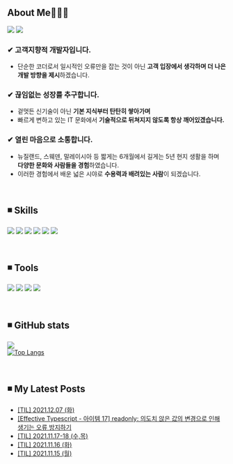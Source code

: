 
<!-- ## 경험에서 나오는 배움을 추구하는 윤송입니다. <br> -->

## About Me🤸🏻‍♀️

  <a href="https://velog.io/@ysong0504" target="_blank"><img src="https://img.shields.io/badge/Blog-3DDC84?style=flat-square&logo=heart&logoColor=red"/></a>  <!-- 벨로그 -->
  <img src="https://img.shields.io/badge/ysong0504@gmail.com-EA4335?style=flat-square&logo=Gmail&logoColor=white"/></a> <!-- 지메일 -->

### ✔ 고객지향적 개발자입니다.
- 단순한 코더로서 일시적인 오류만을 잡는 것이 아닌 **고객 입장에서 생각하며 더 나은 개발 방향을 제시**하겠습니다.
 
### ✔ 끊임없는 성장를 추구합니다.
- 겉멋든 신기술이 아닌 **기본 지식부터 탄탄히 쌓아가며**
- 빠르게 변하고 있는 IT 문화에서 **기술적으로 뒤쳐지지 않도록 항상 깨어있겠습니다.**

### ✔ 열린 마음으로 소통합니다.
- 뉴질랜드, 스웨덴, 말레이시아 등 짧게는 6개월에서 길게는 5년 현지 생활을 하며 **다양한 문화와 사람들을 경험**하였습니다.
- 이러한 경험에서 배운 넓은 시야로 **수용력과 배려있는 사람**이 되겠습니다.

<br>

## ◾ Skills <br>
  <img src="https://img.shields.io/badge/Node.js-339933?style=flat-square&logo=Node.js&logoColor=white"/></a> <!-- node.js -->
  <img src="https://img.shields.io/badge/JavaScript-F7DF1E?style=flat-square&logo=JavaScript&logoColor=white"/></a> <!-- js -->
  <img src="https://img.shields.io/badge/TypeScript-3178C6?style=flat-square&logo=TypeScript&logoColor=white"/></a> <!-- ts -->
  <img src="https://img.shields.io/badge/Python-3776AB?style=flat-square&logo=Python&logoColor=white"/></a> <!-- python -->
  <img src="https://img.shields.io/badge/AWS-232F3E?style=flat-square&logo=Amazon AWS&logoColor=white"/></a> <!-- aws -->
  <img src="https://img.shields.io/badge/MongoDB-47A248?style=flat-square&logo=MongoDB&logoColor=white"/></a> <!-- mongodb -->

<br>
 
## ◾ Tools
  <img src="https://img.shields.io/badge/Notion-000000?style=flat-square&logo=Notion&logoColor=white"/></a> <!-- Notion -->
  <img src="https://img.shields.io/badge/Slack-4A154B?style=flat-square&logo=Slack&logoColor=white"/></a> <!-- slack -->
  <img src="https://img.shields.io/badge/VSCode-007ACC?style=flat-square&logo=Visual Studio Code&logoColor=white"/></a> <!-- vscode -->
  <img src="https://img.shields.io/badge/Git-F05032?style=flat-square&logo=Git&logoColor=white"/></a> <!-- git -->

<br>

## ◾ GitHub stats 
![](https://github-readme-stats.vercel.app/api?username=ysong0504&show_icons=true&theme=buefy) <br>
[![Top Langs](https://github-readme-stats.vercel.app/api/top-langs/?username=ysong0504&layout=compact)](https://github.com/anuraghazra/github-readme-stats)

<br>

## ◾ My Latest Posts
<!-- BLOG-POST-LIST:START -->
- [[TIL] 2021.12.07 &lpar;화&rpar;](https://velog.io/@ysong0504/TIL-2021.12.07-%ED%99%94)
- [[Effective Typescript - 아이템 17] readonly: 의도치 않은 값의 변경으로 인해 생기는 오류 방지하기](https://velog.io/@ysong0504/Effective-Typescript-%EC%95%84%EC%9D%B4%ED%85%9C-17-readonly-%EC%9D%98%EB%8F%84%EC%B9%98-%EC%95%8A%EC%9D%80-%EA%B0%92%EC%9D%98-%EB%B3%80%EA%B2%BD%EC%9C%BC%EB%A1%9C-%EC%9D%B8%ED%95%B4-%EC%83%9D%EA%B8%B0%EB%8A%94-%EC%98%A4%EB%A5%98-%EB%B0%A9%EC%A7%80%ED%95%98%EA%B8%B0)
- [[TIL] 2021.11.17-18 &lpar;수,목&rpar;](https://velog.io/@ysong0504/TIL-2021.11.17-18-%EC%88%98%EB%AA%A9)
- [[TIL] 2021.11.16 &lpar;화&rpar;](https://velog.io/@ysong0504/TIL-2021.11.16-%ED%99%94)
- [[TIL] 2021.11.15 &lpar;월&rpar;](https://velog.io/@ysong0504/TIL-2021.11.15-%EC%9B%94)
<!-- BLOG-POST-LIST:END -->





<!---
ysong0504/ysong0504 is a ✨ special ✨ repository because its `README.md` (this file) appears on your GitHub profile.
You can click the Preview link to take a look at your changes.
- 📫 How to reach me ...
--->
